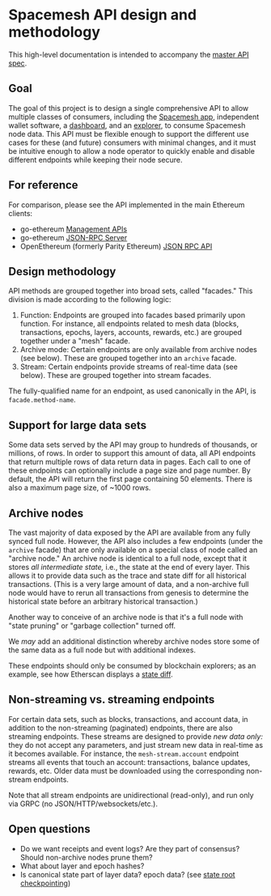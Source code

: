 # Spacemesh API design and methodology

This high-level documentation is intended to accompany the [master API spec](https://github.com/spacemeshos/api).

## Goal

The goal of this project is to design a single comprehensive API to allow multiple classes of consumers, including the [Spacemesh app](https://github.com/spacemeshos/smapp), independent wallet software, a [dashboard](https://github.com/spacemeshos/product/blob/master/dashboard.md), and an [explorer](https://github.com/spacemeshos/product/blob/master/resources/Explorer.pdf), to consume Spacemesh node data. This API must be flexible enough to support the different use cases for these (and future) consumers with minimal changes, and it must be intuitive enough to allow a node operator to quickly enable and disable different endpoints while keeping their node secure.

## For reference

For comparison, please see the API implemented in the main Ethereum clients:

- go-ethereum [Management APIs](https://github.com/ethereum/go-ethereum/wiki/Management-APIs)
- go-ethereum [JSON-RPC Server](https://geth.ethereum.org/docs/rpc/server)
- OpenEthereum (formerly Parity Ethereum) [JSON RPC API](https://wiki.parity.io/JSONRPC)

## Design methodology

API methods are grouped together into broad sets, called "facades." This division is made according to the following logic:

1. Function: Endpoints are grouped into facades based primarily upon function. For instance, all endpoints related to mesh data (blocks, transactions, epochs, layers, accounts, rewards, etc.) are grouped together under a "mesh" facade.
2. Archive mode: Certain endpoints are only available from archive nodes (see below). These are grouped together into an `archive` facade.
3. Stream: Certain endpoints provide streams of real-time data (see below). These are grouped together into stream facades.

The fully-qualified name for an endpoint, as used canonically in the API, is `facade.method-name`.

## Support for large data sets

Some data sets served by the API may group to hundreds of thousands, or millions, of rows. In order to support this amount of data, all API endpoints that return multiple rows of data return data in pages. Each call to one of these endpoints can optionally include a page size and page number. By default, the API will return the first page containing 50 elements. There is also a maximum page size, of ~1000 rows.

## Archive nodes

The vast majority of data exposed by the API are available from any fully synced full node. However, the API also includes a few endpoints (under the `archive` facade) that are only available on a special class of node called an "archive node." An archive node is identical to a full node, except that it stores _all intermediate state,_ i.e., the state at the end of every layer. This allows it to provide data such as the trace and state diff for all historical transactions. (This is a very large amount of data, and a non-archive full node would have to rerun all transactions from genesis to determine the historical state before an arbitrary historical transaction.)

Another way to conceive of an archive node is that it's a full node with "state pruning" or "garbage collection" turned off.

We *may* add an additional distinction whereby archive nodes store some of the same data as a full node but with additional indexes.

These endpoints should only be consumed by blockchain explorers; as an example, see how Etherscan displays a [state diff](https://etherscan.io/tx/0xeb9c0156b5d40caf446170d422b25f159dd2efe9bc0a0c12aeee05b673309a6e#statechange).

## Non-streaming vs. streaming endpoints

For certain data sets, such as blocks, transactions, and account data, in addition to the non-streaming (paginated) endpoints, there are also streaming endpoints. These streams are designed to provide _new data only:_ they do not accept any parameters, and just stream new data in real-time as it becomes available. For instance, the `mesh-stream.account` endpoint streams all events that touch an account: transactions, balance updates, rewards, etc. Older data must be downloaded using the corresponding non-stream endpoints.

Note that all stream endpoints are unidirectional (read-only), and run only via GRPC (no JSON/HTTP/websockets/etc.).

## Open questions
- Do we want receipts and event logs? Are they part of consensus? Should non-archive nodes prune them?
- What about layer and epoch hashes?
- Is canonical state part of layer data? epoch data? (see [state root checkpointing](https://github.com/spacemeshos/research/issues/45))
